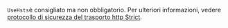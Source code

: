 `UseHsts`è consigliato ma non obbligatorio. Per ulteriori informazioni, vedere [protocollo di sicurezza del trasporto http Strict](xref:security/enforcing-ssl#http-strict-transport-security-protocol-hsts).
